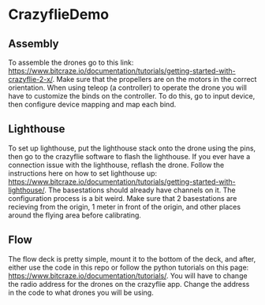 # CrazyflieDemo
## Assembly
To assemble the drones go to this link: https://www.bitcraze.io/documentation/tutorials/getting-started-with-crazyflie-2-x/.
Make sure that the propellers are on the motors in the correct orientation.
When using teleop (a controller) to operate the drone you will have to customize the binds on the controller. To do this, go to input device, then configure device mapping and map each bind.

## Lighthouse
To set up lighthouse, put the lighthouse stack onto the drone using the pins, then go to the crazyflie software to flash the lighthouse. If you ever have a connection issue with the lighthouse, reflash the drone. Follow the instructions here on how to set lighthouse up: https://www.bitcraze.io/documentation/tutorials/getting-started-with-lighthouse/.
The basestations should already have channels on it.
The configuration process is a bit weird. Make sure that 2 basestations are recieving from the origin, 1 meter in front of the origin, and other places around the flying area before calibrating.

## Flow
The flow deck is pretty simple, mount it to the bottom of the deck, and after, either use the code in this repo or follow the python tutorials on this page: https://www.bitcraze.io/documentation/tutorials/. You will have to change the radio address for the drones on the crazyflie app. Change the address in the code to what drones you will be using.

